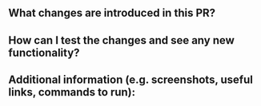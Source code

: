 ## What changes are introduced in this PR?

## How can I test the changes and see any new functionality?

## Additional information (e.g. screenshots, useful links, commands to run):

